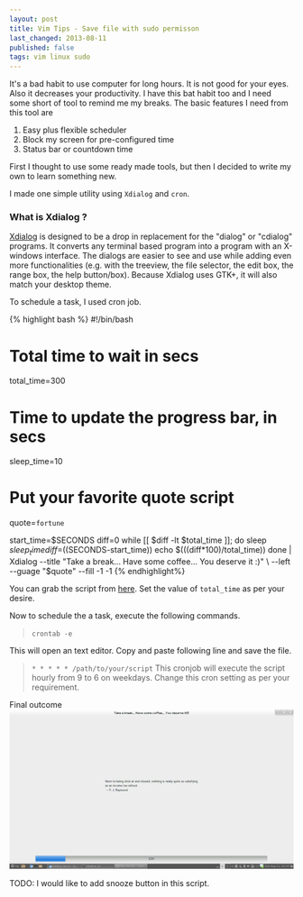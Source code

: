 ```yaml
---
layout: post
title: Vim Tips - Save file with sudo permisson
last_changed: 2013-08-11
published: false
tags: vim linux sudo
---
```


It's a bad habit to use computer for long hours. It is not good for your eyes.
Also it decreases your productivity. I have this bat habit too and I need some short
of tool to remind me my breaks. The basic features I need from this tool are

1. Easy plus flexible scheduler
2. Block my screen for pre-configured time
3. Status bar or countdown time

First I thought to use some ready made tools, but then I decided to write my own
to learn something new. 

I made one simple utility using `Xdialog` and `cron`.

### What is Xdialog ?
[Xdialog](http://xdialog.free.fr/) is designed to be a drop in replacement for the "dialog" or "cdialog" 
programs. It converts any terminal based program into a program with an 
X-windows interface. The dialogs are easier to see and use while adding even 
more functionalities (e.g. with the treeview, the file selector, the edit box, 
the range box, the help button/box). Because Xdialog uses GTK+, it will also 
match your desktop theme.

To schedule a task, I used cron job. 

{% highlight bash %}
#!/bin/bash
#
# Total time to wait in secs
total_time=300
#
# Time to update the progress bar, in secs
sleep_time=10
#
# Put your favorite quote script
quote=`fortune`

start_time=$SECONDS
diff=0
while [[ $diff -lt $total_time ]]; do
	sleep $sleep_time
	diff=$((SECONDS-start_time))
	echo $(((diff*100)/total_time)) 
done | Xdialog --title "Take a break... Have some coffee... You deserve it :)" \
		--left --guage "$quote" --fill -1 -1
{% endhighlight%}

You can grab the script from [here](https://github.com/sanketparmar/toys.git).
Set the value of  `total_time` as per your desire.  

Now to schedule the a task, execute the following commands.

>`crontab -e` 

This will open an text editor. Copy and paste following line and save the file.
>`* * * * * /path/to/your/script`
This cronjob will execute the script hourly from 9 to 6 on weekdays. Change this 
cron setting  as per your requirement.

Final outcome
![Break Reminder](/images/thumb_break_reminder.png)

TODO: I would like to add snooze button in this script. 
